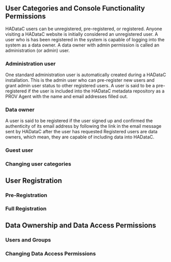 ## User Categories and Console Functionality Permissions

HADataC users can be unregistered, pre-registered, or registered. Anyone visiting a HADataC website is initially considered an unregistered user. A user who is has been registered in the system is capable of logging into the system as a data owner. A data owner with admin permission is called an administration (or admin) user.
 
### Administration user

One standard administration user is automatically created during a HADataC installation. This is the admin user who can pre-register new users and grant admin user status to other registered users. A user is said to be a pre-registered if the user is included into the HADataC metadata repository as a PROV Agent with the name and email addresses filled out.   

### Data owner

A user is said to be registered if the user signed up and confirmed the authenticity of its email address by following the link in the email message sent by HADataC after the user has requested Registered users are data owners, which mean, they are capable of including data into HADataC. 

### Guest user

### Changing user categories

## User Registration

### Pre-Registration

### Full Registration

## Data Ownership and Data Access Permissions

### Users and Groups

### Changing Data Access Permissions



